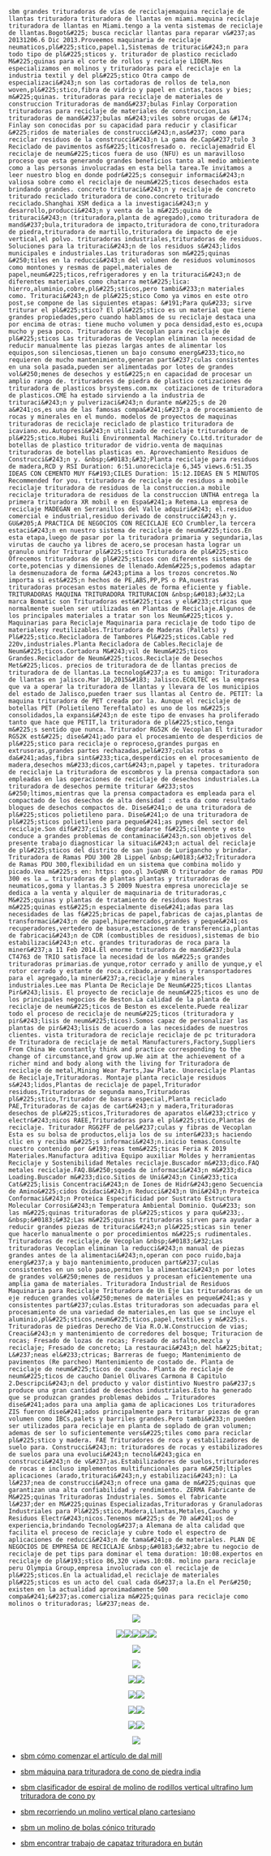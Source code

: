 
```
sbm grandes trituradoras de vías de reciclajemaquina reciclaje de llantas trituradora trituradora de llantas en miami.maquina reciclaje trituradora de llantas en Miami.tengo a la venta sistemas de reciclaje de llantas.Bogot&#225; busca reciclar llantas para reparar v&#237;as 20131206.6 Dic 2013.Proveemos maquinaria de reciclaje neumaticos,pl&#225;stico,papel.1,Sistemas de trituraci&#243;n para todo tipo de pl&#225;sticos y. triturador de plastico reciclado M&#225;quinas para el corte de rollos y reciclaje LIDEM.Nos especializamos en molinos y trituradoras para el reciclaje en la industria textil y del pl&#225;stico Otra campo de especializaci&#243;n son las cortadoras de rollos de tela,non woven,pl&#225;stico,fibra de vidrio y papel en cintas,tacos y bies; m&#225;quinas. trituradoras para reciclaje de materiales de construccion Trituradoras de mand&#237;bulas Finlay Corporation trituradoras para reciclaje de materiales de construccion,Las trituradoras de mand&#237;bulas m&#243;viles sobre orugas de &#174; Finlay son conocidas por su capacidad para reducir y clasificar &#225;ridos de materiales de construcci&#243;n,as&#237; como para reciclar residuos de la construcci&#243;n La gama de.Cap&#237;tulo 3 Reciclado de pavimentos asf&#225;lticosfresado o. reciclajemadrid El reciclaje de neum&#225;ticos fuera de uso (NFU) es un maravilloso proceso que esta generando grandes beneficios tanto al medio ambiente como a las personas involucradas en esta bella tarea.Te invitamos a leer nuestro blog en donde podr&#225;s conseguir informaci&#243;n valiosa sobre como el reciclaje de neum&#225;ticos desechados esta brindando grandes. concreto trituraci&#243;n y reciclaje de concreto triturado reciclado trituradora de cono.concreto triturado reciclado.Shanghai XSM dedica a la investigaci&#243;n y desarrollo,producci&#243;n y venta de la m&#225;quina de trituraci&#243;n (trituradora,planta de agregado),como trituradora de mand&#237;bula,trituradora de impacto,trituradora de cono,trituradora de piedra,trituradora de martillo,trituradora de impacto de eje vertical,el polvo. trituradoras industriales,trituradoras de residuos. Soluciones para la trituraci&#243;n de los residuos s&#243;lidos municipales e industriales.Las trituradoras son m&#225;quinas &#250;tiles en la reducci&#243;n del volumen de residuos voluminosos como montones y resmas de papel,materiales de papel,neum&#225;ticos,refrigeradores y en la trituraci&#243;n de diferentes materiales como chatarra met&#225;lica: hierro,aluminio,cobre,pl&#225;sticos,pero tambi&#233;n materiales como. Trituraci&#243;n de pl&#225;stico Como ya vimos en este otro post,se compone de las siguientes etapas: &#191;Para qu&#233; sirve triturar el pl&#225;stico? El pl&#225;stico es un material que tiene grandes propiedades,pero cuando hablamos de su reciclaje destaca una por encima de otras: tiene mucho volumen y poca densidad,esto es,ocupa mucho y pesa poco. Trituradoras de Vecoplan para reciclaje de pl&#225;sticos Las trituradoras de Vecoplan eliminan la necesidad de reducir manualmente las piezas largas antes de alimentar los equipos,son silenciosas,tienen un bajo consumo energ&#233;tico,no requieren de mucho mantenimiento,generan part&#237;culas consistentes en una sola pasada,pueden ser alimentadas por lotes de grandes vol&#250;menes de desechos y est&#225;n en capacidad de procesar un amplio rango de. trituradores de piedra de plastico cotizaciones de trituradora de plasticos brsystems.com.mx ﻿ cotizaciones de trituradora de plasticos.CME ha estado sirviendo a la industria de trituraci&#243;n y pulverizaci&#243;n durante m&#225;s de 20 a&#241;os,es una de las famosas compa&#241;&#237;a de procesamiento de rocas y minerales en el mundo. modelos de proyectos de maquinas trituradoras de reciclaje reciclado de plastico trituradora de icaviano.eu.Autopresi&#243;n utilizado de reciclaje trituradora de pl&#225;stico.Hubei Ruili Environmental Machinery Co.Ltd.triturador de botellas de plastico triturador de vidrio.venta de maquinas trituradoras de botellas plasticas en. Aprovechamiento Residuos de Construcci&#243;n y. &nbsp;&#0183;&#32;Planta reciclaje para residuos de madera,RCD y RSI Duration: 6:51.unoreciclaje 6,345 views.6:51.35 IDEAS CON CEMENTO MUY F&#193;CILES Duration: 15:12.IDEAS EN 5 MINUTOS Recommended for you. trituradora de reciclaje de residuos a mobile reciclaje trituradora de residuos de la construccion.a mobile reciclaje trituradora de residuos de la construccion UNTHA entrega la primera trituradora XR mobil e en Espa&#241;a Retema.La empresa de reciclaje MADEGAN en Serranillos del Valle adquiri&#243; el.residuo comercial e industrial,residuo derivado de construcci&#243;n y. GU&#205;A PRACTICA DE NEGOCIOS CON RECICLAJE ECO Crumbler,la tercera estaci&#243;n en nuestro sistema de reciclaje de neum&#225;ticos.En esta etapa,luego de pasar por la trituradora primaria y segundaria,las virutas de caucho ya libres de acero,se procesan hasta lograr un granulo unifor Triturar pl&#225;stico Trituradora de pl&#225;stico Ofrecemos trituradoras de pl&#225;sticos con diferentes sistemas de corte,potencias y dimensiones de llenado.Adem&#225;s,podemos adaptar la desmenuzadora de forma &#243;ptima a los trozos concretos.No importa si est&#225;n hechos de PE,ABS,PP,PS o PA,nuestras trituradoras procesan estos materiales de forma eficiente y fiable. TRITURADORAS MAQUINA TRITURADORA TRITURACION &nbsp;&#0183;&#32;La marca Bomatic son Trituradoras est&#225;ticas y el&#233;ctricas que normalmente suelen ser utilizadas en Plantas de Reciclaje.Algunos de los principales materiales a tratar son los Neum&#225;ticos y. Maquinarias para Reciclaje Maquinaria para reciclaje de todo tipo de materialesy reutilizables.Trituradora de Maderas (Pallets) y Pl&#225;stico.Recicladora de Tambores Pl&#225;sticos.Cable red 220v,industriales.Planta Recicladora de Cables.Reciclaje de Neum&#225;ticos.Cortadora M&#243;vil de Neum&#225;ticos Grandes.Reciclador de Neum&#225;ticos.Reciclaje de Desechos Met&#225;licos. precios de trituradora de de llantas precios de trituradora de de llantas.La tecnolog&#237;a es tu amigo: Trituradora de llantas en jalisco.Mar 10,2015&#183; Jalisco.ECOLTEC es la empresa que va a operar la trituradora de llantas y llevara de los municipios del estado de Jalisco,pueden traer sus llantas al Centro de. PETIT: la maquina trituradora de PET creada por la. Aunque el reciclaje de botellas PET (Polietileno Tereftalato) es uno de los m&#225;s consolidados,la expansi&#243;n de este tipo de envases ha proliferado tanto que hace que PETIT,la trituradora de pl&#225;stico,tenga m&#225;s sentido que nunca. Triturador RG52K de Vecoplan El triturador RG52K est&#225; dise&#241;ado para el procesamiento de desperdicios de pl&#225;stico para reciclaje o reproceso,grandes purgas en extrusoras,grandes partes rechazadas,pel&#237;culas rotas o da&#241;adas,fibra sint&#233;tica,desperdicios en el procesamiento de madera,desechos m&#233;dicos,cart&#243;n,papel y tapetes. trituradora de reciclaje La trituradora de escombros y la prensa compactadora son empleadas en las operaciones de reciclaje de desechos industriales.La trituradora de desechos permite triturar &#233;stos &#250;ltimos,mientras que la prensa compactadora es empleada para el compactado de los desechos de alta densidad : esta da como resultado bloques de desechos compactos de. Dise&#241;o de una trituradora de pl&#225;sticos polietileno para. Dise&#241;o de una trituradora de pl&#225;sticos polietileno para peque&#241;as pymes del sector del reciclaje.Son dif&#237;ciles de degradarse f&#225;cilmente y esto conduce a grandes problemas de contaminaci&#243;n.son objetivos del presente trabajo diagnosticar la situaci&#243;n actual del reciclaje de pl&#225;sticos del distrito de san juan de Lurigancho y brindar. Trituradora de Ramas PDU 300 2B Lippel &nbsp;&#0183;&#32;Trituradora de Ramas PDU 300,flexibilidad en un sistema que combina molido y picado.Vea m&#225;s en: https: goo.gl 3vGqNR O triturador de ramas PDU 300 es la … trituradoras de plantas plantas y trituradoras de neumaticos,goma y llantas.3 5 2009 Nuestra empresa unoreciclaje se dedica a la venta y alquiler de maquinaria de trituradoras,c M&#225;quinas y plantas de tratamiento de residuos Nuestras m&#225;quinas est&#225;n especialmente dise&#241;adas para las necesidades de las f&#225;bricas de papel,fabricas de cajas,plantas de transformaci&#243;n de papel,hipermercados,grandes y peque&#241;os recuperadores,vertedero de basura,estaciones de transferencia,plantas de fabricaci&#243;n de CDR (combustibles de residuos),sistemas de bio estabilizaci&#243;n etc. grandes trituradoras de roca para la miner&#237;a 11 Feb 2014.El enorme trituradora de mand&#237;bula CT4763 de TRIO satisface la necesidad de los m&#225;s grandes trituradoras primarias.de yunque,rotor cerrado y anillo de yunque,y el rotor cerrado y estante de roca.cribado,arandelas y transportadores para el agregado,la miner&#237;a,reciclaje y minerales industriales.Lee mas Planta De Reciclaje De Neum&#225;ticos Llantas Pir&#243;lisis. El proyecto de reciclaje de neum&#225;ticos es uno de los principales negocios de Beston.La calidad de la planta de reciclaje de neum&#225;ticos de Beston es excelente.Puede realizar todo el proceso de reciclaje de neum&#225;ticos (trituradora y pir&#243;lisis de neum&#225;ticos).Somos capaz de personalizar las plantas de pir&#243;lisis de acuerdo a las necesidades de nuestros clientes. vista trituradora de reciclaje reciclaje de pc trituradora de Trituradora de reciclaje de metal Manufacturers,Factory,Suppliers From China We constantly think and practice corresponding to the change of circumstance,and grow up.We aim at the achievement of a richer mind and body along with the living for Trituradora de reciclaje de metal,Mining Wear Parts,Jaw Plate. Unoreciclaje Plantas de Reciclaje,Trituradoras. Montaje planta reciclaje residuos s&#243;lidos,Plantas de reciclaje de papel,Triturador residuos,Trituradoras de segunda mano,Trituradoras pl&#225;stico,Triturador de basura especial,Planta reciclado PAE,Trituradoras de cajas de cart&#243;n y madera,Trituradoras desechos de pl&#225;sticos,Trituradores de aparatos el&#233;ctrico y electr&#243;nicos RAEE,Trituradoras para el pl&#225;stico,Plantas de reciclaje. Triturador RG62FF de pel&#237;culas y fibras de Vecoplan Esta es su bolsa de productos,elija los de su inter&#233;s haciendo clic en y reciba m&#225;s informaci&#243;n.inicio temas.Consulte nuestro contenido por &#193;reas tem&#225;ticas Feria K 2019 Materiales.Manufactura aditiva Equipo auxiliar Moldes y herramientas Reciclaje y Sostenibilidad Metales reciclaje.Buscador m&#233;dico.FAQ metales reciclaje.FAQ.B&#250;squeda de informaci&#243;n m&#233;dica Loading.Buscador m&#233;dico.Sitios de Uni&#243;n Cin&#233;tica Cat&#225;lisis Concentraci&#243;n de Iones de Hidr&#243;geno Secuencia de Amino&#225;cidos Oxidaci&#243;n Reducci&#243;n Uni&#243;n Proteica Conformaci&#243;n Proteica Especificidad por Sustrato Estructura Molecular Corrosi&#243;n Temperatura Ambiental Dominio. Qu&#233; son las m&#225;quinas trituradoras de pl&#225;sticos y para qu&#233;. &nbsp;&#0183;&#32;Las m&#225;quinas trituradoras sirven para ayudar a reducir grandes piezas de trituraci&#243;n pl&#225;sticas sin tener que hacerlo manualmente o por procedimientos m&#225;s rudimentales. Trituradoras de reciclaje,de Vecoplan &nbsp;&#0183;&#32;Las trituradoras Vecoplan eliminan la reducci&#243;n manual de piezas grandes antes de la alimentaci&#243;n,operan con poco ruido,baja energ&#237;a y bajo mantenimiento,producen part&#237;culas consistentes en un solo paso,permiten la alimentaci&#243;n por lotes de grandes vol&#250;menes de residuos y procesan eficientemente una amplia gama de materiales. Trituradora Industrial de Residuos Maquinaria para Reciclaje Trituradora de Un Eje Las trituradoras de un eje reducen grandes vol&#250;menes de materiales en peque&#241;as y consistentes part&#237;culas.Estas trituradoras son adecuadas para el procesamiento de una variedad de materiales,en las que se incluye el aluminio,pl&#225;sticos,neum&#225;ticos,papel,textiles y m&#225;s. Trituradoras de piedras Derecho de Via R.O.W.Construccion de vias; Creaci&#243;n y mantenimiento de corredores del bosque; Trituracion de rocas; Fresado de lozas de rocas; Fresado de asfalto,mezcla y reciclaje; Fresado de concreto; La restauraci&#243;n del h&#225;bitat; L&#237;neas el&#233;ctricas; Barreras de fuego; Mantenimiento de pavimentos (Re parcheo) Mantenimiento de costado de. Planta de reciclaje de neum&#225;ticos de caucho. Planta de reciclaje de neum&#225;ticos de caucho Daniel Olivares Carmona 8 Capitulo 2.Descripci&#243;n del producto y valor distintivo Nuestro pa&#237;s produce una gran cantidad de desechos industriales.Esto ha generado que se produzcan grandes problemas debidos … Trituradores dise&#241;ados para una amplia gama de aplicaciones Los trituradores ZIS fueron dise&#241;ados principalmente para triturar piezas de gran volumen como IBCs,palets y barriles grandes.Pero tambi&#233;n pueden ser utilizados para reciclaje en planta de soplado de gran volumen; ademas de ser lo suficientemente vers&#225;tiles como para reciclar pl&#225;stico y madera. FAE Trituradores de roca y estabilizadores de suelo para. Construcci&#243;n: trituradores de rocas y estabilizadores de suelos para una evoluci&#243;n tecnol&#243;gica en construcci&#243;n de v&#237;as.Estabilizadores de suelos,trituradores de rocas e incluso implementos multifuncionales para m&#250;ltiples aplicaciones (arado,trituraci&#243;n,y estabilizaci&#243;n): La l&#237;nea de construcci&#243;n ofrece una gama de m&#225;quinas que garantizan una alta confiabilidad y rendimiento. ZERMA Fabricante de M&#225;quinas Trituradoras Industriales. Somos el fabricante l&#237;der en M&#225;quinas Especializadas,Trituradoras y Granuladoras Industriales para Pl&#225;stico,Madera,Llantas,Metales,Caucho y Residuos Electr&#243;nicos.Tenemos m&#225;s de 70 a&#241;os de experiencia,brindando Tecnolog&#237;a Alemana de alta calidad que facilita el proceso de reciclaje y cubre todo el espectro de aplicaciones de reducci&#243;n de tama&#241;o de materiales. PLAN DE NEGOCIOS DE EMPRESA DE RECICLAJE &nbsp;&#0183;&#32;abre tu negocio de reciclaje de pet tips para dominar el tema duration: 10:08.expertos en reciclaje de pl&#193;stico 86,320 views.10:08. molino para reciclaje peru Olympia Group,empresa involucrada con el reciclaje de pl&#225;sticos.En la actualidad,el reciclaje de materiales pl&#225;sticos es un acto del cual cada d&#237;a la.En el Per&#250; existen en la actualidad aproximadamente 500 compa&#241;&#237;as.comercializa m&#225;quinas para reciclaje como molinos o trituradoras; l&#237;neas de. 
```

<div align="center">

<a href="https://es-crusher.shibang-china.com/github&k=sbm+grandes+trituradoras+de+v%C3%ADas+de+reciclaje"><img src="https://static.shibang-china.com/es/crusher/logo.jpg"></a>

<a href="https://es-crusher.shibang-china.com/github&k=sbm+grandes+trituradoras+de+v%C3%ADas+de+reciclaje"><img src="https://static.shibang-china.com/es/crusher/index.jpg"></a><a href="https://es-crusher.shibang-china.com/material.htmlgithub&k=sbm+grandes+trituradoras+de+v%C3%ADas+de+reciclaje"><img src="https://static.shibang-china.com/es/crusher/material.jpg"></a><a href="https://es-crusher.shibang-china.com/application.htmlgithub&k=sbm+grandes+trituradoras+de+v%C3%ADas+de+reciclaje"><img src="https://static.shibang-china.com/es/crusher/application.jpg"></a><a href="https://es-crusher.shibang-china.com/aboutus.htmlgithub&k=sbm+grandes+trituradoras+de+v%C3%ADas+de+reciclaje"><img src="https://static.shibang-china.com/es/crusher/aboutus.jpg"></a><a href="https://es-crusher.shibang-china.com/contact.htmlgithub&k=sbm+grandes+trituradoras+de+v%C3%ADas+de+reciclaje"><img src="https://static.shibang-china.com/es/crusher/contact.jpg"></a>

<a href="https://es-crusher.shibang-china.com/github&k=sbm+grandes+trituradoras+de+v%C3%ADas+de+reciclaje"><img src="https://static.shibang-china.com/es/crusher/banner.jpg"></a>

<a href="https://swt.shibang-china.com/github&k=sbm+grandes+trituradoras+de+v%C3%ADas+de+reciclaje"><img src="https://static.shibang-china.com/es/crusher/text.jpg"></a>

<a href="https://swt.shibang-china.com/github&k=sbm+grandes+trituradoras+de+v%C3%ADas+de+reciclaje"><img src="https://static.shibang-china.com/es/crusher/chat.jpg"></a><a href="https://es-crusher.shibang-china.com/contact.htmlgithub&k=sbm+grandes+trituradoras+de+v%C3%ADas+de+reciclaje"><img src="https://static.shibang-china.com/es/crusher/message.jpg"></a>

<a href="https://es-crusher.shibang-china.com/products/pe.htmlgithub&k=sbm+grandes+trituradoras+de+v%C3%ADas+de+reciclaje"><img src="https://static.shibang-china.com/es/crusher/pe.jpg"></a><a href="https://es-crusher.shibang-china.com/products/pf.htmlgithub&k=sbm+grandes+trituradoras+de+v%C3%ADas+de+reciclaje"><img src="https://static.shibang-china.com/es/crusher/pf.jpg"></a>

<a href="https://es-crusher.shibang-china.com/products/hpt.htmlgithub&k=sbm+grandes+trituradoras+de+v%C3%ADas+de+reciclaje"><img src="https://static.shibang-china.com/es/crusher/hpt.jpg"></a><a href="https://es-crusher.shibang-china.com/products/vsi.htmlgithub&k=sbm+grandes+trituradoras+de+v%C3%ADas+de+reciclaje"><img src="https://static.shibang-china.com/es/crusher/vsi.jpg"></a>

<a href="https://es-crusher.shibang-china.com/products/klv.htmlgithub&k=sbm+grandes+trituradoras+de+v%C3%ADas+de+reciclaje"><img src="https://static.shibang-china.com/es/crusher/klv.jpg"></a><a href="https://es-crusher.shibang-china.com/products/portable.htmlgithub&k=sbm+grandes+trituradoras+de+v%C3%ADas+de+reciclaje"><img src="https://static.shibang-china.com/es/crusher/portable.jpg"></a>

<a href="https://swt.shibang-china.com/github&k=sbm+grandes+trituradoras+de+v%C3%ADas+de+reciclaje"><img src="https://static.shibang-china.com/es/crusher/case.jpg"></a>

</div>


* [sbm cómo comenzar el artículo de dal mill](sbm%20c%C3%B3mo%20comenzar%20el%20art%C3%ADculo%20de%20dal%20mill.md)

* [sbm máquina para trituradora de cono de piedra india](sbm%20m%C3%A1quina%20para%20trituradora%20de%20cono%20de%20piedra%20india.md)

* [sbm clasificador de espiral de molino de rodillos vertical ultrafino lum trituradora de cono py](sbm%20clasificador%20de%20espiral%20de%20molino%20de%20rodillos%20vertical%20ultrafino%20lum%20trituradora%20de%20cono%20py.md)

* [sbm recorriendo un molino vertical plano cartesiano](sbm%20recorriendo%20un%20molino%20vertical%20plano%20cartesiano.md)

* [sbm un molino de bolas cónico triturado](sbm%20un%20molino%20de%20bolas%20c%C3%B3nico%20triturado.md)

* [sbm encontrar trabajo de capataz trituradora en bután](sbm%20encontrar%20trabajo%20de%20capataz%20trituradora%20en%20but%C3%A1n.md)